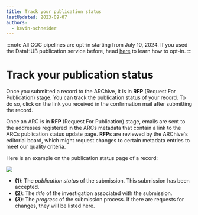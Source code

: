 ```yaml
---
title: Track your publication status
lastUpdated: 2023-09-07
authors:
  - kevin-schneider
---
```


:::note
All CQC pipelines are opt-in starting from July 10, 2024. If you used the DataHUB publication service before, head [here](/nfdi4plants.knowledgebase/arc-validation/validation-packages) to learn how to opt-in.
:::

# Track your publication status

Once you submitted a record to the ARChive, it is in **RFP** (Request For Publication) stage. You can track the publication status of your record. To do so, click on the link you received in the confirmation mail after submitting the record.

Once an ARC is in **RFP** (Request For Publication) stage, emails are sent to the addresses registered in the ARCs metadata that contain a link to the ARCs publication status update page. **RFP**s are reviewed by the ARChive's editorial board, which might request changes to certain metadata entries to meet our quality criteria.

Here is an example on the publication status page of a record:

![](@images/data-publications/publication-status.png)

- **(1)**: The _publication status_ of the submission. This submission has been accepted.
- **(2)**: The _title_ of the investigation associated with the submission.
- **(3)**: The _progress_ of the submission process. If there are requests for changes, they will be listed here.